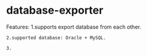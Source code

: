 database-exporter
=================

Features:
    1.supports export database from each other.
    
    2.supported database: Oracle + MySQL.
    
    3.
